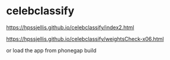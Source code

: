 # celebclassify


https://hpssjellis.github.io/celebclassify/index2.html


https://hpssjellis.github.io/celebclassify/weightsCheck-x06.html




or load the app from phonegap build



